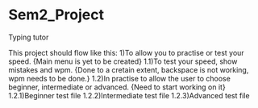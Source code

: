 # Sem2_Project
Typing tutor

This project should flow like this:
  1)To allow you to practise or test your speed. {Main menu is yet to be created}
      1.1)To test your speed, show mistakes and wpm. {Done to a cretain extent, backspace is not working, wpm needs to be done.}
      1.2)In practise to allow the user to choose beginner, intermediate or advanced. {Need to start working on it}
            1.2.1)Beginner test file
            1.2.2)Intermediate test file
            1.2.3)Advanced test file
      
